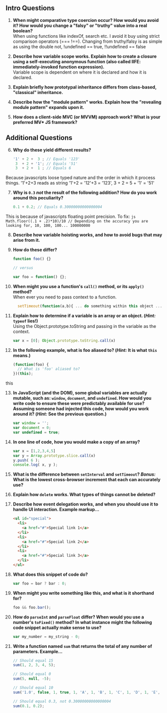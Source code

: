 ## Intro Questions

01. <strong>When might comparative type coercion occur? How would you avoid it? How would you change a "falsy" or "truthy" value into a real boolean?</strong><br />
When using functions like indexOf, search etc.  I avoid it buy using strict comparison operators (=== !==). Changing from truthy/falsy is as simple as using the double not,  !undefined == true, !!undefined == false 

02. <strong>Describe how variable scope works. Explain how to create a closure using a self-executing anonymous function (also called IIFE: immediately-invoked function expression).</strong><br />
Variable scope is dependent on where it is declared and how it is declared.  

03. <strong>Explain briefly how prototypal inheritance differs from class-based, "classical" inheritance.</strong><br />

04. <strong>Describe how the "module pattern" works. Explain how the "revealing module pattern" expands upon it.</strong><br />

05. <strong>How does a client-side MVC (or MVVM) approach work? What is your preferred MV* JS framework?</strong><br />

## Additional Questions

06. <strong>Why do these yield different results?</strong><br />

    ```js
    '1' + 2 +  3 ; // Equals '123'
     3  + 2 + '1'; // Equals '51'
     3  + 2 +  1 ; // Equals 6
    ```
    
Because javascripts loose typed nature and the order in which it process things.  '1'+2+3 reads as string '1'+2 = '12'+3 = '123', 3 + 2 = 5 + '1' = '51'

07. <strong>Why is `0.3` *not* the result of the following addition? How do you work around this peculiarity?</strong><br />

    ```js
    0.1 + 0.2; // Equals 0.30000000000000004
    ```
    
This is because of javascripts floating point precision.  To fix: 
    ```js
    Math.floor((.1 + .2)*10)/10 // Depending on the accuracy you are looking for, 10, 100, 100... 100000000
    ```


08. <strong>Describe how variable hoisting works, and how to avoid bugs that may arise from it.</strong><br />

09. <strong>How do these differ?</strong><br />

    ```js
    function foo() {}

    // versus

    var foo = function() {};
    ```

10. <strong>When might you use a function's `call()` method, or its `apply()` method?</strong><br />
When ever you need to pass context to a function.  

    ```js
      setTimeout(function(a,b){ ... do something within this object ... }.call(this, var1, var2), 1000);      
    ```

11. <strong>Explain how to determine if a variable is an array or an object. (*Hint:* `typeof` lies!)</strong><br />
Using the Object.prototype.toString and passing in the variable as the context.

    ```js
    var x = [0]; Object.prototype.toString.call(x)
    ```
    
12. <strong>In the following example, what is foo aliased to? (*Hint:* It is what `this` means.)</strong><br />

    ```js
    (function(foo) {
      // What is 'foo' aliased to?
    })(this);
    ```

this

13. <strong>In JavaScript (and the DOM), some global variables are actually mutable, such as: `window`, `document`, and `undefined`. How would you write code to ensure these were predictably available for use? Assuming someone had injected this code, how would you work around it? (*Hint:* See the previous question.)</strong><br />

    ```js
    var window = '';
    var document = 0;
    var undefined = true;
    ```

14. <strong>In one line of code, how you would make a copy of an array?</strong><br />

    ```js
    var x = [1,2,3,4,5]
    var y = Array.prototype.slice.call(x)
    y.push( 6 );
    console.log( x, y );
    ```

15. <strong>What is the difference between `setInterval` and `setTimeout`? *Bonus:* What is the lowest cross-browser increment that each can accurately use?</strong><br />

16. <strong>Explain how `delete` works. What types of things cannot be deleted?</strong><br />

17. <strong>Describe how event delegation works, and when you should use it to handle UI interaction. Example markup&hellip;</strong><br />

    ```html
    <ul id="special">
      <li>
        <a href="#">Special link 1</a>
      </li>
      <li>
        <a href="#">Special link 2</a>
      </li>
      <li>
        <a href="#">Special link 3</a>
      </li>
    </ul>
    ```

18. <strong>What does this snippet of code do?</strong><br />

    ```js
    var foo = bar ? bar : 0;
    ```

19. <strong>When might you write something like this, and what is it shorthand for?</strong><br />

    ```js
    foo && foo.bar();
    ```

20. <strong>How do `parseInt` and `parseFloat` differ? When would you use a number's `toFixed()` method? In what instance might the following code snippet actually make sense to use?</strong><br />

    ```js
    var my_number = my_string - 0;
    ```

21. <strong>Write a function named `sum` that returns the total of any number of parameters. Example&hellip;</strong><br />

    ```js
    // Should equal 15
    sum(1, 2, 3, 4, 5);

    // Should equal 0
    sum(5, null, -5);

    // Should equal 10
    sum('1.0', false, 1, true, 1, 'A', 1, 'B', 1, 'C', 1, 'D', 1, 'E', 1, 'F', 1, 'G', 1);

    // Should equal 0.3, not 0.30000000000000004
    sum(0.1, 0.2);
    ```
